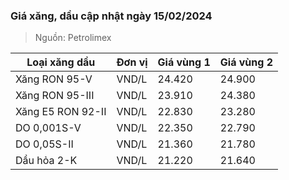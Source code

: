
### Giá xăng, dầu cập nhật ngày 15/02/2024
> Nguồn: Petrolimex

| Loại xăng dầu     | Đơn vị | Giá vùng 1 | Giá vùng 2 |
|-------------------|--------|------------|------------|
| Xăng RON 95-V     | VND/L  |     24.420 |     24.900 |
| Xăng RON 95-III   | VND/L  |     23.910 |     24.380 |
| Xăng E5 RON 92-II | VND/L  |     22.830 |     23.280 |
| DO 0,001S-V       | VND/L  |     22.350 |     22.790 |
| DO 0,05S-II       | VND/L  |     21.360 |     21.780 |
| Dầu hỏa 2-K       | VND/L  |     21.220 |     21.640 |
